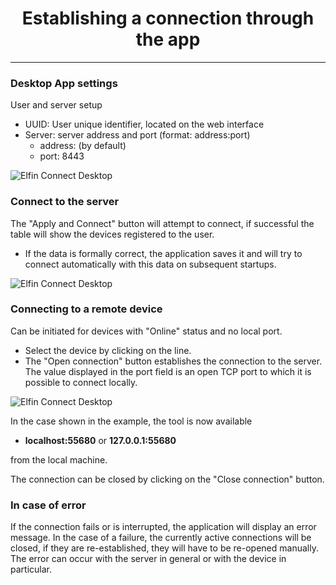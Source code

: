 <h1 align="center">Establishing a connection through the app</h1>

---------

### Desktop App settings

User and server setup
* UUID: User unique identifier, located on the web interface
* Server: server address and port (format: address:port)
  + address: <span id="location"></span> (by default)
  + port: 8443
  
![Elfin Connect Desktop](contents/_gfx/gfx-2-3-1.png)

### Connect to the server

The "Apply and Connect" button will attempt to connect, if successful the table will show the devices registered to the user.

* If the data is formally correct, the application saves it and will try to connect automatically with this data on subsequent startups.

![Elfin Connect Desktop](contents/_gfx/gfx-2-3-2.png)

### Connecting to a remote device

Can be initiated for devices with "Online" status and no local port. 
* Select the device by clicking on the line.
* The "Open connection" button establishes the connection to the server. The value displayed in the port field is an open TCP port to which it is possible to connect locally.

![Elfin Connect Desktop](contents/_gfx/gfx-2-3-3.png)

In the case shown in the example, the tool is now available

* **localhost:55680** or **127.0.0.1:55680**

from the local machine.

The connection can be closed by clicking on the "Close connection" button.

### In case of error

If the connection fails or is interrupted, the application will display an error message. In the case of a failure, the currently active connections will be closed, if they are re-established, they will have to be re-opened manually.
The error can occur with the server in general or with the device in particular.